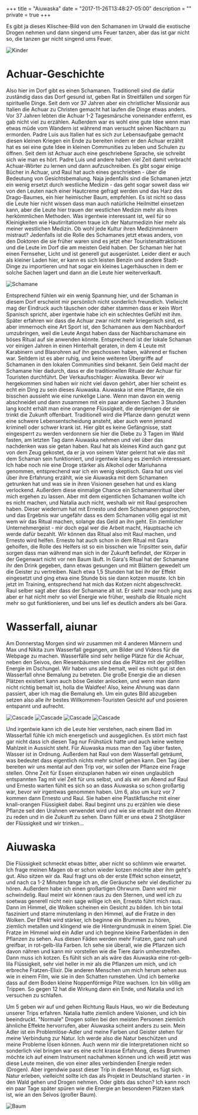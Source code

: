 +++
title = "Aiuwaska"
date = "2017-11-26T13:48:27-05:00"
description = ""
private = true
+++

Es gibt ja dieses Klischee-Bild von den Schamanen im Urwald die exotische Drogen nehmen und dann singend ums Feuer tanzen, aber das ist gar nicht so, die tanzen gar nicht singend ums Feuer.

![Kinder](/travels/ecuador/kinder.jpg)

# Achuar-Geschichte

Also hier im Dorf gibt es einen Schamanen. Traditionell sind die dafür zuständig dass das Dorf gesund ist, geben Rat in Streitfällen und sorgen für spirituelle Dinge. Seit dem vor 37 Jahren aber ein christlicher Missionär aus Italien die Achuar zu Christen gemacht hat laufen die Dinge etwas anders. Vor 37 Jahren lebten die Achuar 1-2 Tagesmärsche voneinander entfernt, es gab nicht viel zu erzählen. Außerdem war es wohl eine gute Idee wenn man etwas müde vom Wandern ist während man versucht seinen Nachbarn zu ermorden. Padre Luis aus Italien hat es sich zur Lebensaufgabe gemacht diesen kleinen Kriegen ein Ende zu bereiten indem er den Achuar erzählt hat es sei eine gute Idee in kleinen Communities zu leben und Schulen zu öffnen. Seit dem ist Achuar auch eine geschriebene Sprache, sie schreibt sich wie man es hört. Padre Luis und andere haben viel Zeit damit verbracht Achuar-Wörter zu lernen und dann aufzuschreiben. Es gibt sogar einige Bücher in Achuar, und Raul hat auch eines geschrieben - über die Bedeutung von Gesichtsbemalung. Naja jedenfalls sind die Schamanen jetzt ein wenig ersetzt durch westliche Medizin - das geht sogar soweit dass wir von den Leuten nach einer Hautcreme gefragt werden und das Harz des Drago-Baumes, ein hier heimischer Baum, empfehlen. Es ist nicht so dass die Leute hier nicht wissen dass man auch natürliche Heilmittel einsetzen kann, aber die Leute hier trauen der westlichen Medizin mehr als ihren herkömmlichen Methoden. Was irgentwie interessant ist, weil für so Kleinigkeiten wie Hautirritationen traue ich der Naturmedizin hier mehr als meiner westlichen Medizin. Ob wohl jede Kultur ihren Medizinmännern mistraut? Jedenfalls ist die Rolle des Schamanes jetzt etwas anders, von den Doktoren die sie früher waren sind es jetzt eher Touristenattraktionen und die Leute im Dorf die am meisten Geld haben. Der Schaman hier hat einen Fernseher, Licht und ist generell gut ausgerüstet. Leider dient er auch als kleiner Laden hier, er kann es sich leisten Benzin und andere Stadt-Dinge zu importieren und hat sogar ein kleines Lagerhäuschen in dem er solche Sachen lagert und dann an die Leute hier weiterverkauft.

![Schamane](/travels/ecuador/schaman.jpg)

Entsprechend fühlen wir ein wenig Spannung hier, und der Schaman in diesem Dorf erscheint mir persönlich nicht sonderlich freundlich. Vielleicht mag der Eindruck auch täuschen oder daher stammen dass er kein Wort Spanisch spricht, aber irgentwie habe ich ein schlechtes Gefühl mit ihm. Später erfahren wir dass die Achuar zwar nicht mehr kriegerisch sind, es aber immernoch eine Art Sport ist, den Schamanen aus dem Nachbardorf umzubringen, weil die Leute Angst haben dass der Nachbarschamane ein böses Ritual auf sie anwenden könnte. Entsprechend ist der lokale Schaman vor einigen Jahren in einen Hinterhalt geraten, in dem 4 Leute mit Karabinern und Blasrohren auf ihn geschossen haben, während er fischen war. Seitdem ist es aber ruhig, und keine weiteren Übergriffe auf Schamanen in den lokalen Communities sind bekannt. Sein Geld macht der Schamane hier dadurch, dass er die traditionellen Rituale der Achuar für Touristen durchführt. Der Verkaufsschlager: Aiuwaska. Bevor wir hergekommen sind haben wir nicht viel davon gehört, aber hier scheint es echt ein Ding zu sein dieses Aiuwaska. Aiuwaska ist eine Pflanze, die ein bisschen aussieht wie eine runkelige Liane. Wenn man davon ein wenig abschneidet und dann zusammen mit ein paar anderen Sachen 3 Stunden lang kocht erhält man eine orangene Flüssigkeit, die denjenigen der sie trinkt die Zukunft offenbart. Traditionell wird die Pflanze dann genutzt wenn eine schwere Lebensentscheidung ansteht, aber auch wenn jemand kriminell oder schwer krank ist. Hier gibt es keine Gefängnisse, statt eingesperrt zu werden verdonnern sie hier die Diebe zu 3 Tagen im Wald fasten, am letzten Tag dann Aiuwaska nehmen und viel über das nachdenken was sie getan haben. Raul hat als kleines Kind auch ganz gut von dem Zeug gekostet, da er ja von seinem Vater gelernt hat wie das mit dem Schaman sein funktioniert, und irgentwie klang es ziemlich interessant. Ich habe noch nie eine Droge stärker als Alkohol oder Mariuhanna genommen, entsprechend war ich ein wenig skeptisch. Gara hat uns viel über ihre Erfahrung erzählt, wie sie Aiuwaska mit dem Schamanen getrunken hat und was sie in ihren Visionen gesehen hat und es klang verlockend. Außerdem diese einmalige Chance ein Schamanenritual über mich ergehen zu lassen. Aber mit dem eigentlichen Schamanen wollte ich es nicht machen, und Natalia auch nicht, weshalb wir mit Raul gesprochen haben. Dieser wiederrum hat mit Ernesto und dem Schamanen gesprochen, und das Ergebnis war ungefähr dass es dem Schamanen völlig egal ist mit wem wir das Ritual machen, solange das Geld an ihn geht. Ein ziemlicher Unternehmergeist - mir doch egal wer die Arbeit macht, Hauptsache ich werde dafür bezahlt. Wir können das Ritual also mit Raul machen, und Ernesto wird helfen. Ernesto hat auch schon in dem Ritual mit Gara geholfen, die Rolle des Helfers ist so ein bisschen wie Tripsitter sein, dafür sorgen dass man während man sich in der Zukunft befindet, der Körper in der Gegenwart nicht vor nen Baum läuft.
In Gara's Ritual hat der Schamane ihr den Drink gegeben, dann etwas gesungen und mit Blättern gewedelt um die Geister zu vertreiben. Nach etwa 1,5 Stunden hat bei ihr der Effekt eingesetzt und ging etwa eine Stunde bis sie dann kotzen musste. Ich bin jetzt im Training, entsprechend hat mich das Kotzen nicht abgeschreckt. Raul selber sagt aber dass der Schamane alt ist. Er sieht zwar noch jung aus aber er hat nicht mehr so viel Energie wie früher, weshalb die Rituale nicht mehr so gut funktionieren, und bei uns lief es deutlich anders als bei Gara.

# Wasserfall, aiunar

Am Donnerstag Morgen sind wir zusammen mit 4 anderen Männern und Max und Nikita zum Wasserfall gegangen, um Bilder und Videos für die Webpage zu machen. Wasserfälle sind sehr heilige Plätze für die Achuar, neben den Seivos, den Riesenbäumen sind das die Plätze mit der größten Energie im Dschungel. Wir haben uns alle bemalt, weil es nicht gut ist den Wasserfall ohne Bemalung zu betreten. Die große Energie die an diesen Plätzen existiert kann auch böse Geister anlocken, und wenn man dann nicht richtig bemalt ist, holla die Waldfee! Also, keine Ahnung was dann passiert, aber ich mag die Bemalung eh. Um ein gutes Bild abzugeben setzen also alle ihr bestes Willkommen-Touristen Gesicht auf und posieren entspannt und aufrecht.

![Cascade](/travels/ecuador/cascade1.jpg)
![Cascade](/travels/ecuador/cascade2.jpg)
![Cascade](/travels/ecuador/cascade3.jpg)
![Cascade](/travels/ecuador/cascade4.jpg)

Und irgentwie kann ich die Leute hier verstehen, nach einem Bad im Wasserfall fühle ich mich energetisch und ausgeglichen. Es stört mich fast gar nicht dass ich diesen Tag nur Frühstück hatte und auch keine weitere Mahlzeit in Aussicht steht. Für Aiuwaska muss man den Tag über fasten, Wasser ist in Ordnung. Außerdem hat Raul von dem Wasserfall geträumt, was bedeutet dass eigentlich nichts mehr schief gehen kann. Den Tag über bereiten wir uns mental auf den Trip vor, wir sollen der Pflanze eine Frage stellen. Ohne Zeit für Essen einzuplanen haben wir einen unglaublich entspannten Tag mit viel Zeit für uns selbst, und als wir am Abend auf Raul und Ernesto warten fühlt es sich so an dass Aiuwaska so schon großartig war, bevor wir irgentwas genommen haben. Um 6, also um kurz vor 7 kommen dann Ernesto und Raul. Sie haben eine Plastikflasche mit einer knall-orangen Flüssigkeit dabei. Raul beginnt uns zu erzählen wie diese Pflanze seit den Urahnen verwendet wird und wie sie erlaubt mit den Ahnen zu reden und in die Zukunft zu sehen. Dann füllt er uns etwa 2 Shotgläser der Flüssigkeit und wir trinken...

# Aiuwaska

Die Flüssigkeit schmeckt etwas bitter, aber nicht so schlimm wie erwartet. Ich frage meinen Magen ob er schon wieder kotzen möchte aber ihm geht's gut. Also sitzen wir da. Raul fragt uns ob der erste Effekt schon einsetzt, und nach ca 1-2 Minuten fange ich an, die Geräusche sehr viel deutlicher zu hören. Außerdem habe ich einen großartigen Ohrwurm. Dann wird mir schwindelig. Raul meint wir können raus zu den Sternen, und weil ich zu soetwas generell nicht nein sage willige ich ein, Ernesto führt mich raus. Dann im Himmel, die Wolken scheinen ein Gesicht zu bilden. Ich bin total fasziniert und starre minutenlang in den Himmel, auf die Fratze in den Wolken. Der Effekt wird stärker, ich beginne ein Brummen zu hören, ziemlich metallen und klingend wie die Hintergrundmusik in einem Spiel. Die Fratze im Himmel wird ein Adler und ich beginne kleine Farbenfäden in den Pflanzen zu sehen. Aus diesen Fäden werden mehr Fratzen, ganz nah und greifbar, in rot-gelb-lila Farben. Ich sehe sie überall, wie die Pflanzen sich davon nähren und kann mir vorstellen wie die Tiere darin umherstreifen. Dann muss ich kotzen. Es fühlt sich an als wäre das Aiuwaska eine rot-gelb-lila Flüssigkeit, sehr viel heller in mir als die Pflanzen um mich, und ich erbreche Fratzen-Elixir. Die anderen Menschen um mich herum sehen aus wie in einem Film, wie sie in den Schatten rumstehen. Und ich bemerke dass auf dem Boden kleine Noppenförmige Pilze wachsen. Icn bin völlig am Trippen. So gegen 12 hat die Wirkung dann ein Ende, und Natalia und ich versuchen zu schlafen. 

Um 5 geben wir auf und gehen Richtung Rauls Haus, wo wir die Bedeutung unserer Trips erfahren. Natalia hatte ziemlich andere Visionen, und ich bin beeindruckt. "Normale" Drogen sollen bei den meisten Personen ziemlich ähnliche Effekte hervorrufen, aber Aiuwaska scheint anders zu sein. Mein Adler ist ein Problemlöse-Adler und meine Farben und Geister stehen für meine Verbindung zur Natur. Ich werde also die Natur beschützen und meine Probleme lösen können. Auch wenn mir die Interpretationen nicht so sonderlich viel bringen war es eine echt krasse Erfahrung, dieses Brummen möchte ich auf einem Instrument nachahmen können und ich weiß jetzt was diese Leute meinen, die von einer alles verbindenden Energie reden (Drogen). Aber irgendwie passt dieser Trip in diesen Monat, es fügt sich. Natur erleben, vielleicht sollte ich das als Projekt in Deutschland starten - in den Wald gehen und Drogen nehmen. Oder gibts das schon? Ich kann noch ein paar Tage später spüren wie die Energie an besonderen Plätzen stark ist, wie an den Seivos (großer Baum).

![Baum](/travels/ecuador/grosser-baum.jpg)

